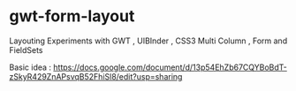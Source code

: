 gwt-form-layout
===============

Layouting Experiments with GWT , UIBInder , CSS3 Multi Column , Form and FieldSets

Basic idea : https://docs.google.com/document/d/13p54EhZb67CQYBoBdT-zSkyR429ZnAPsvqB52FhiSl8/edit?usp=sharing
